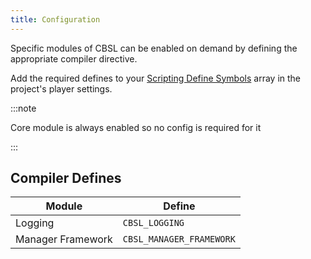 ```yaml
---
title: Configuration
---
```


Specific modules of CBSL can be enabled on demand by defining the appropriate compiler directive.

Add the required defines to your [Scripting Define Symbols](https://docs.unity3d.com/Manual/PlatformDependentCompilation.html) array in the project's player settings.

:::note

Core module is always enabled so no config is required for it

:::

## Compiler Defines

| Module            | Define                   |
|-------------------|--------------------------|
| Logging           | `CBSL_LOGGING`           |
| Manager Framework | `CBSL_MANAGER_FRAMEWORK` |